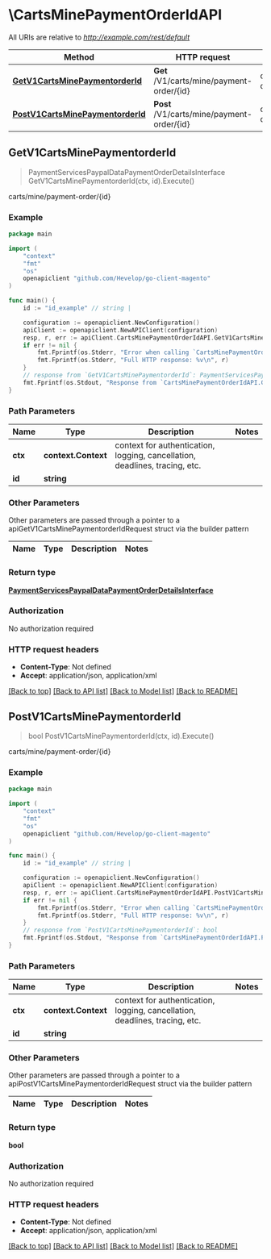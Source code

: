 # \CartsMinePaymentOrderIdAPI

All URIs are relative to *http://example.com/rest/default*

Method | HTTP request | Description
------------- | ------------- | -------------
[**GetV1CartsMinePaymentorderId**](CartsMinePaymentOrderIdAPI.md#GetV1CartsMinePaymentorderId) | **Get** /V1/carts/mine/payment-order/{id} | carts/mine/payment-order/{id}
[**PostV1CartsMinePaymentorderId**](CartsMinePaymentOrderIdAPI.md#PostV1CartsMinePaymentorderId) | **Post** /V1/carts/mine/payment-order/{id} | carts/mine/payment-order/{id}



## GetV1CartsMinePaymentorderId

> PaymentServicesPaypalDataPaymentOrderDetailsInterface GetV1CartsMinePaymentorderId(ctx, id).Execute()

carts/mine/payment-order/{id}



### Example

```go
package main

import (
	"context"
	"fmt"
	"os"
	openapiclient "github.com/Hevelop/go-client-magento"
)

func main() {
	id := "id_example" // string | 

	configuration := openapiclient.NewConfiguration()
	apiClient := openapiclient.NewAPIClient(configuration)
	resp, r, err := apiClient.CartsMinePaymentOrderIdAPI.GetV1CartsMinePaymentorderId(context.Background(), id).Execute()
	if err != nil {
		fmt.Fprintf(os.Stderr, "Error when calling `CartsMinePaymentOrderIdAPI.GetV1CartsMinePaymentorderId``: %v\n", err)
		fmt.Fprintf(os.Stderr, "Full HTTP response: %v\n", r)
	}
	// response from `GetV1CartsMinePaymentorderId`: PaymentServicesPaypalDataPaymentOrderDetailsInterface
	fmt.Fprintf(os.Stdout, "Response from `CartsMinePaymentOrderIdAPI.GetV1CartsMinePaymentorderId`: %v\n", resp)
}
```

### Path Parameters


Name | Type | Description  | Notes
------------- | ------------- | ------------- | -------------
**ctx** | **context.Context** | context for authentication, logging, cancellation, deadlines, tracing, etc.
**id** | **string** |  | 

### Other Parameters

Other parameters are passed through a pointer to a apiGetV1CartsMinePaymentorderIdRequest struct via the builder pattern


Name | Type | Description  | Notes
------------- | ------------- | ------------- | -------------


### Return type

[**PaymentServicesPaypalDataPaymentOrderDetailsInterface**](PaymentServicesPaypalDataPaymentOrderDetailsInterface.md)

### Authorization

No authorization required

### HTTP request headers

- **Content-Type**: Not defined
- **Accept**: application/json, application/xml

[[Back to top]](#) [[Back to API list]](../README.md#documentation-for-api-endpoints)
[[Back to Model list]](../README.md#documentation-for-models)
[[Back to README]](../README.md)


## PostV1CartsMinePaymentorderId

> bool PostV1CartsMinePaymentorderId(ctx, id).Execute()

carts/mine/payment-order/{id}



### Example

```go
package main

import (
	"context"
	"fmt"
	"os"
	openapiclient "github.com/Hevelop/go-client-magento"
)

func main() {
	id := "id_example" // string | 

	configuration := openapiclient.NewConfiguration()
	apiClient := openapiclient.NewAPIClient(configuration)
	resp, r, err := apiClient.CartsMinePaymentOrderIdAPI.PostV1CartsMinePaymentorderId(context.Background(), id).Execute()
	if err != nil {
		fmt.Fprintf(os.Stderr, "Error when calling `CartsMinePaymentOrderIdAPI.PostV1CartsMinePaymentorderId``: %v\n", err)
		fmt.Fprintf(os.Stderr, "Full HTTP response: %v\n", r)
	}
	// response from `PostV1CartsMinePaymentorderId`: bool
	fmt.Fprintf(os.Stdout, "Response from `CartsMinePaymentOrderIdAPI.PostV1CartsMinePaymentorderId`: %v\n", resp)
}
```

### Path Parameters


Name | Type | Description  | Notes
------------- | ------------- | ------------- | -------------
**ctx** | **context.Context** | context for authentication, logging, cancellation, deadlines, tracing, etc.
**id** | **string** |  | 

### Other Parameters

Other parameters are passed through a pointer to a apiPostV1CartsMinePaymentorderIdRequest struct via the builder pattern


Name | Type | Description  | Notes
------------- | ------------- | ------------- | -------------


### Return type

**bool**

### Authorization

No authorization required

### HTTP request headers

- **Content-Type**: Not defined
- **Accept**: application/json, application/xml

[[Back to top]](#) [[Back to API list]](../README.md#documentation-for-api-endpoints)
[[Back to Model list]](../README.md#documentation-for-models)
[[Back to README]](../README.md)

